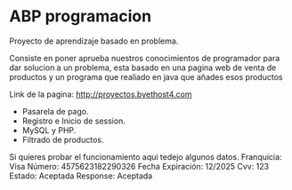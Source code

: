 # ABP programacion

Proyecto de aprendizaje basado en problema.

Consiste en poner aprueba nuestros conocimientos de programador para dar solucion a un problema, esta basado en una pagina web de venta de productos y un programa que realiado en java que añades esos productos

Link de la pagina: http://proyectos.byethost4.com

* Pasarela de pago.
* Registro e Inicio de session.
* MySQL y PHP.
* Filtrado de productos.

Si quieres probar el funcionamiento aqui tedejo algunos datos.
Franquicia: Visa
Número: 4575623182290326
Fecha Expiración: 12/2025
Cvv: 123
Estado: Aceptada
Response: Aceptada
